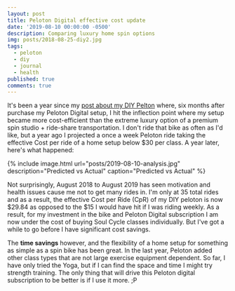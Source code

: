 ```yaml
---
layout: post
title: Peloton Digital effective cost update
date: '2019-08-10 00:00:00 -0500'
description: Comparing luxury home spin options
img: posts/2018-08-25-diy2.jpg
tags:
  - peloton
  - diy
  - journal
  - health
published: true
comments: true
---
```


It's been a year since my [post about my DIY Pelton](/diy-peloton/) where, six months after purchase my Peloton Digital setup, I hit the inflection point where my setup became more cost-efficient than the extreme luxury option of a premium spin studio + ride-share transportation. I don't ride that bike as often as I'd like, but a year ago I projected a once a week Peloton ride taking the effective Cost per ride of a home setup below $30 per class. A year later, here's what happened:

{% include image.html url="posts/2019-08-10-analysis.jpg" description="Predicted vs Actual" caption="Predicted vs Actual" %}

Not surprisingly, August 2018 to August 2019 has seen motivation and health issues cause me not to get many rides in. I'm only at 35 total rides and as a result, the effective Cost per Ride (CpR) of my DIY peloton is now $29.84 as opposed to the $15 I would have hit if I was riding weekly. As a result, for my investment in the bike and Peloton Digital subscription I am now under the cost of buying Soul Cycle classes individually. But I've got a while to go before I have significant cost savings.

The **time savings** however, and the flexibility of a home setup for something as simple as a spin bike has been great. In the last year, Peloton added other class types that are not large exercise equipment dependent. So far, I have only tried the Yoga, but if I can find the space and time I might try strength training. The only thing that will drive this Peloton digital subscription to be better is if I use it more. ;P